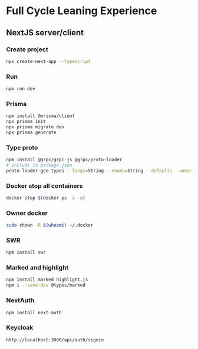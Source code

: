 # Full Cycle Leaning Experience 

## NextJS server/client

### Create project
```bash
npx create-next-app --typescript
```
### Run
```bash
npm run dev
```
### Prisma
```bash
npm install @prisma/client
npx prisma init
npx prisma migrate dev
npx prisma generate
```
### Type proto
```bash
npm install @grpc/grpc-js @grpc/proto-loader
# include in package.json
proto-loader-gen-types --longs=String --enums=String --defaults --oneofs --grpcLib=@grpc/grpc-js --outDir=./src/grpc/rpc ./proto/*.proto
```
### Docker stop all containers
```bash
docker stop $(docker ps -a -q)
```
### Owner docker
```bash
sudo chown -R $(whoami) ~/.docker
```
### SWR
```bash
npm install swr
```
### Marked and highlight
```bash
npm install marked highlight.js
npm i --save-dev @types/marked
```
### NextAuth
```bash
npm install next-auth
```
### Keycloak
```bash
http://localhost:3000/api/auth/signin
```
